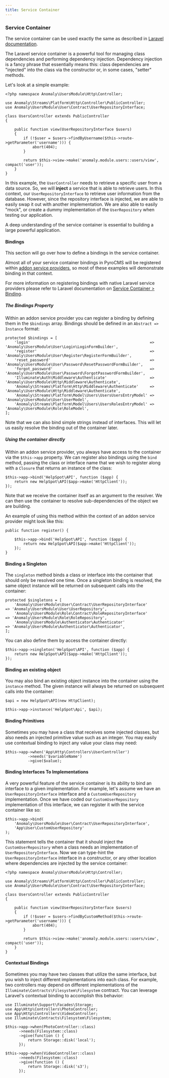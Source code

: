 ```yaml
---
title: Service Container
---
```


### Service Container

The service container can be used exactly the same as described in [Laravel documentation](https://laravel.com/docs/5.5/container).

The Laravel service container is a powerful tool for managing class dependencies and performing dependency injection. Dependency injection is a fancy phrase that essentially means this: class dependencies are "injected" into the class via the constructor or, in some cases, "setter" methods.

Let's look at a simple example:

    <?php namespace Anomaly\UsersModule\Http\Controller;

    use Anomaly\Streams\Platform\Http\Controller\PublicController;
    use Anomaly\UsersModule\User\Contract\UserRepositoryInterface;

    class UsersController extends PublicController
    {

        public function view(UserRepositoryInterface $users)
        {
            if (!$user = $users->findByUsername($this->route->getParameter('username'))) {
                abort(404);
            }

            return $this->view->make('anomaly.module.users::users/view', compact('user'));
        }
    }

In this example, the `UserController` needs to retrieve a specific user from a data source. So, we will **inject** a service that is able to retrieve users. In this context, our `UserRepositoryInterface` to retrieve user information from the database. However, since the repository interface is injected, we are able to easily swap it out with another implementation. We are also able to easily "mock", or create a dummy implementation of the `UserRepository` when testing our application.

A deep understanding of the service container is essential to building a large powerful application.

#### Bindings

This section will go over how to define a bindings in the service container.

Almost all of your service container bindings in PyroCMS will be registered within [addon service providers](#service-providers), so most of these examples will demonstrate binding in that context.

For more information on registering bindings with native Laravel service providers please refer to Laravel documentation on [Service Container > Binding](https://laravel.com/docs/5.5/container#binding).

##### The Bindings Property

Within an addon service provider you can register a binding by defining them in the `$bindings` array. Bindings should be defined in an `Abstract => Instance` format:

    protected $bindings = [
        'login'                                                     => 'Anomaly\UsersModule\User\Login\LoginFormBuilder',
        'register'                                                  => 'Anomaly\UsersModule\User\Register\RegisterFormBuilder',
        'reset_password'                                            => 'Anomaly\UsersModule\User\Password\ResetPasswordFormBuilder',
        'forgot_password'                                           => 'Anomaly\UsersModule\User\Password\ForgotPasswordFormBuilder',
        'Illuminate\Auth\Middleware\Authenticate'                   => 'Anomaly\UsersModule\Http\Middleware\Authenticate',
        'Anomaly\Streams\Platform\Http\Middleware\Authenticate'     => 'Anomaly\UsersModule\Http\Middleware\Authenticate',
        'Anomaly\Streams\Platform\Model\Users\UsersUsersEntryModel' => 'Anomaly\UsersModule\User\UserModel',
        'Anomaly\Streams\Platform\Model\Users\UsersRolesEntryModel' => 'Anomaly\UsersModule\Role\RoleModel',
    ];

Note that we can also bind simple strings instead of interfaces. This will let us easily resolve the binding out of the container later.

##### Using the container directly

Within an addon service provider, you always have access to the container via the `$this->app` property. We can register also bindings using the `bind` method, passing the class or interface name that we wish to register along with a `Closure` that returns an instance of the class:

    $this->app->bind('HelpSpot\API', function ($app) {
        return new HelpSpot\API($app->make('HttpClient'));
    });

Note that we receive the container itself as an argument to the resolver. We can then use the container to resolve sub-dependencies of the object we are building.

An example of using this method within the context of an addon service provider might look like this:

    public function register() {

        $this->app->bind('HelpSpot\API', function ($app) {
            return new HelpSpot\API($app->make('HttpClient'));
        });
    }

#### Binding a Singleton

The `singleton` method binds a class or interface into the container that should only be resolved one time. Once a singleton binding is resolved, the same object instance will be returned on subsequent calls into the container:

    protected $singletons = [
        'Anomaly\UsersModule\User\Contract\UserRepositoryInterface'               => 'Anomaly\UsersModule\User\UserRepository',
        'Anomaly\UsersModule\Role\Contract\RoleRepositoryInterface'               => 'Anomaly\UsersModule\Role\RoleRepository',
        'Anomaly\UsersModule\Authenticator\Authenticator'                         => 'Anomaly\UsersModule\Authenticator\Authenticator',
    ];

You can also define them by access the container directly:

    $this->app->singleton('HelpSpot\API', function ($app) {
        return new HelpSpot\API($app->make('HttpClient'));
    });

#### Binding an existing object

You may also bind an existing object instance into the container using the `instance` method. The given instance will always be returned on subsequent calls into the container:

    $api = new HelpSpot\API(new HttpClient);

    $this->app->instance('HelpSpot\Api', $api);

#### Binding Primitives

Sometimes you may have a class that receives some injected classes, but also needs an injected primitive value such as an integer. You may easily use contextual binding to inject any value your class may need:

    $this->app->when('App\Http\Controllers\UserController')
              ->needs('$variableName')
              ->give($value);

#### Binding Interfaces To Implementations

A very powerful feature of the service container is its ability to bind an interface to a given implementation. For example, let's assume we have an `UserRepositoryInterface` interface and a `CustomUserRepository` implementation. Once we have coded our `CustomUserRepository` implementation of this interface, we can register it with the service container like so:

    $this->app->bind(
        'Anomaly\UsersModule\User\Contract\UserRepositoryInterface',
        'App\User\CustomUserRepository'
    );

This statement tells the container that it should inject the `CustomUserRepository` when a class needs an implementation of `UserRepositoryInterface`. Now we can type-hint the `UserRepositoryInterface` interface in a constructor, or any other location where dependencies are injected by the service container:

    <?php namespace Anomaly\UsersModule\Http\Controller;

    use Anomaly\Streams\Platform\Http\Controller\PublicController;
    use Anomaly\UsersModule\User\Contract\UserRepositoryInterface;

    class UsersController extends PublicController
    {

        public function view(UserRepositoryInterface $users)
        {
            if (!$user = $users->findByCustomMethod($this->route->getParameter('username'))) {
                abort(404);
            }

            return $this->view->make('anomaly.module.users::users/view', compact('user'));
        }
    }

#### Contextual Bindings

Sometimes you may have two classes that utilize the same interface, but you wish to inject different implementations into each class. For example, two controllers may depend on different implementations of the `Illuminate\Contracts\Filesystem\Filesystem` contract. You can leverage Laravel's contextual binding to accomplish this behavior:

    use Illuminate\Support\Facades\Storage;
    use App\Http\Controllers\PhotoController;
    use App\Http\Controllers\VideoController;
    use Illuminate\Contracts\Filesystem\Filesystem;

    $this->app->when(PhotoController::class)
          ->needs(Filesystem::class)
          ->give(function () {
              return Storage::disk('local');
          });

    $this->app->when(VideoController::class)
          ->needs(Filesystem::class)
          ->give(function () {
              return Storage::disk('s3');
          });
